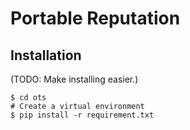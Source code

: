 # Portable Reputation

## Installation

(TODO: Make installing easier.)

```
$ cd ots
# Create a virtual environment
$ pip install -r requirement.txt
```
